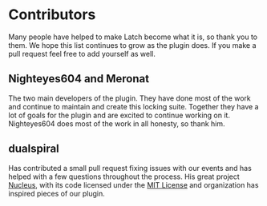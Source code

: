 # Contributors

Many people have helped to make Latch become what it is, so thank you to them.
We hope this list continues to grow as the plugin does. If you make a pull
request feel free to add yourself as well.

## Nighteyes604 and Meronat

The two main developers of the plugin. They have done most of the work and
continue to maintain and create this locking suite. Together they have a lot of
goals for the plugin and are excited to continue working on it. Nighteyes604 does most of the work
in all honesty, so thank him.

## dualspiral

Has contributed a small pull request fixing issues with our events and has
helped with a few questions throughout the process. His great project [Nucleus](https://github.com/NucleusPowered/Nucleus),
with its code licensed under the [MIT License](https://github.com/NucleusPowered/Nucleus/blob/sponge-api/5/LICENSE.txt)
 and organization has inspired pieces of our plugin.
